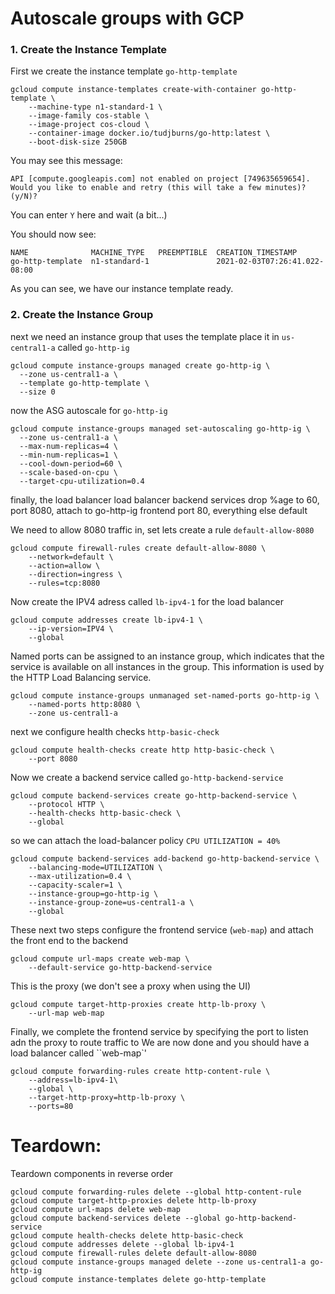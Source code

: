 # Autoscale groups with GCP

### 1. Create the Instance Template

First we create the instance template ``go-http-template``
```
gcloud compute instance-templates create-with-container go-http-template \
    --machine-type n1-standard-1 \
    --image-family cos-stable \
    --image-project cos-cloud \
    --container-image docker.io/tudjburns/go-http:latest \
    --boot-disk-size 250GB
```

You may see this message:

```
API [compute.googleapis.com] not enabled on project [749635659654]. 
Would you like to enable and retry (this will take a few minutes)? 
(y/N)? 

```
You can enter ``Y`` here and wait (a bit...)

You should now see:

```
NAME              MACHINE_TYPE   PREEMPTIBLE  CREATION_TIMESTAMP
go-http-template  n1-standard-1               2021-02-03T07:26:41.022-08:00
```
As you can see, we have our instance template ready.

### 2. Create the Instance Group

next we need an instance group that  uses the template place it in ``us-central1-a`` called ``go-http-ig``

```
gcloud compute instance-groups managed create go-http-ig \
  --zone us-central1-a \
  --template go-http-template \
  --size 0
```

now the ASG autoscale for ``go-http-ig``

```
gcloud compute instance-groups managed set-autoscaling go-http-ig \
  --zone us-central1-a \
  --max-num-replicas=4 \
  --min-num-replicas=1 \
  --cool-down-period=60 \
  --scale-based-on-cpu \
  --target-cpu-utilization=0.4
```

finally, the load balancer
load balancer
backend services drop %age to 60, port 8080, attach to  go-http-ig
frontend port 80, everything else default

We need to allow 8080 traffic in, set lets 
create a rule ``default-allow-8080``

```
gcloud compute firewall-rules create default-allow-8080 \
    --network=default \
    --action=allow \
    --direction=ingress \
    --rules=tcp:8080
```
Now create the IPV4 adress called ``lb-ipv4-1`` for the load 
balancer

```
gcloud compute addresses create lb-ipv4-1 \
    --ip-version=IPV4 \
    --global
```
Named ports can be assigned to an instance group, which indicates 
that the service is available on all instances in the group. 
This information is used by the HTTP Load Balancing service.
```
gcloud compute instance-groups unmanaged set-named-ports go-http-ig \
    --named-ports http:8080 \
    --zone us-central1-a
```

next we configure health checks ``http-basic-check``
```
gcloud compute health-checks create http http-basic-check \
    --port 8080
```

Now we create a backend service called ``go-http-backend-service``
```
gcloud compute backend-services create go-http-backend-service \
    --protocol HTTP \
    --health-checks http-basic-check \
    --global
```
so we can attach the load-balancer policy 
``CPU UTILIZATION = 40%``
```
gcloud compute backend-services add-backend go-http-backend-service \
    --balancing-mode=UTILIZATION \
    --max-utilization=0.4 \
    --capacity-scaler=1 \
    --instance-group=go-http-ig \
    --instance-group-zone=us-central1-a \
    --global
```

These next two steps configure the frontend service 
(``web-map``) and attach the front end to the backend
```
gcloud compute url-maps create web-map \
    --default-service go-http-backend-service
```
This is the proxy (we don't see a proxy when using the UI)
```
gcloud compute target-http-proxies create http-lb-proxy \
    --url-map web-map
```

Finally, we complete the frontend service by specifying
the port to listen adn the proxy to route traffic to
We are now done and you should have a load balancer
called ``web-map`'
```
gcloud compute forwarding-rules create http-content-rule \
    --address=lb-ipv4-1\
    --global \
    --target-http-proxy=http-lb-proxy \
    --ports=80
```

# Teardown:
Teardown components in reverse order
```
gcloud compute forwarding-rules delete --global http-content-rule 
gcloud compute target-http-proxies delete http-lb-proxy
gcloud compute url-maps delete web-map
gcloud compute backend-services delete --global go-http-backend-service 
gcloud compute health-checks delete http-basic-check
gcloud compute addresses delete --global lb-ipv4-1
gcloud compute firewall-rules delete default-allow-8080
gcloud compute instance-groups managed delete --zone us-central1-a go-http-ig
gcloud compute instance-templates delete go-http-template
```
